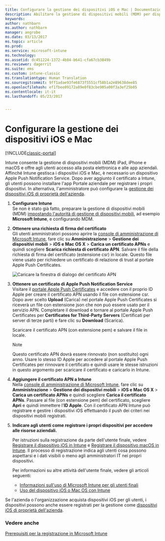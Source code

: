 ```yaml
---
title: Configurare la gestione dei dispositivi iOS e Mac | Documentazione Microsoft
description: Abilitare la gestione di dispositivi mobili (MDM) per dispositivi iOS, inclusi iPad e iPhone, e dispositivi Mac OS X con Microsoft Intune.
keywords: 
author: nathbarn
ms.author: nathbarn
manager: angrobe
ms.date: 03/13/2017
ms.topic: article
ms.prod: 
ms.service: microsoft-intune
ms.technology: 
ms.assetid: dc451224-1372-4b84-b641-cfa67cb3849b
ms.reviewer: dagerrit
ms.suite: ems
ms.custom: intune-classic
ms.translationtype: Human Translation
ms.sourcegitcommit: 9ff1adae93fe6873f5551cf58b1a2e89638dee85
ms.openlocfilehash: ef1fbee09172a89e0f83cbe905a00f3a3ef25b05
ms.contentlocale: it-it
ms.lasthandoff: 05/23/2017


---
```


# <a name="set-up-ios-and-mac-device-management"></a>Configurare la gestione dei dispositivi iOS e Mac

[!INCLUDE[classic-portal](../includes/classic-portal.md)]

Intune consente la gestione di dispositivi mobili (MDM) iPad, iPhone e macOS e offre agli utenti accesso alla posta elettronica e alle app aziendali. Affinché Intune gestisca i dispositivi iOS e Mac, è necessario un dispositivo Apple Push Notification Service. Dopo aver aggiunto il certificato a Intune, gli utenti possono installare l'app Portale aziendale per registrare i propri dispositivi. In alternativa, l'amministratore può configurare la [gestione dei dispositivi iOS di proprietà dell'azienda](enroll-corporate-owned-ios-devices-in-microsoft-intune.md).

1.  **Configurare Intune**<br>
    Se non è stato già fatto, preparare la gestione di dispositivi mobili (MDM) [impostando l'autorità di gestione di dispositivi mobili](prerequisites-for-enrollment.md#step-2-set-mdm-authority), ad esempio **Microsoft Intune**, e configurando MDM.

2.  **Ottenere una richiesta di firma del certificato**<br>
    Gli utenti amministratori possono aprire la [console di amministrazione di Microsoft Intune](https://manage.microsoft.com), fare clic su **Amministrazione** &gt;  **Gestione dei dispositivi mobili** &gt; **iOS e Mac OS X** &gt; **Carica un certificato APNs** e quindi scegliere **Scarica richiesta di certificato APN**. Salvare il file della richiesta di firma del certificato (estensione csr) in locale. Questo file viene usato per richiedere un certificato di relazione di trust al portale Apple Push Certificates.

    ![Caricare la finestra di dialogo del certificato APN](../media/Intune-iOS-enrollment-with-apns.png)

3.  **Ottenere un certificato di Apple Push Notification Service**<br>
    Visitare il [portale Apple Push Certificates](http://go.microsoft.com/fwlink/?LinkId=269844) e accedere con il proprio ID Apple per creare il certificato APN usando il file con estensione csr. Dopo aver scelto **Upload** (Carica) nel portale Apple Push Certificates si riceverà un file con estensione json che non può essere usato per il servizio APN. Completare il download e tornare al portale Apple Push Certificates per **Certificates for Third-Party Servers** (Certificati per server di terze parti) e fare clic su **Download** (Scarica).

    Scaricare il certificato APN (con estensione pem) e salvare il file in locale.

    > [!NOTE]
    > Questo certificato APN dovrà essere rinnovato (non sostituito) ogni anno. Usare lo stesso ID Apple per accedere al portale Apple Push Certificates per rinnovare il certificato e quindi usare le stesse istruzioni in questo argomento per scaricare il certificato e caricarlo in Intune.

4.  **Aggiungere il certificato APN a Intune**<br>
    Nella [console di amministrazione di Microsoft Intune](https://manage.microsoft.com), fare clic su **Amministrazione** &gt; **Gestione dei dispositivi mobili** &gt; **iOS e Mac OS X** &gt; **Carica un certificato APNs** e quindi scegliere **Carica il certificato APNs**. Passare al file (con estensione pem) del certificato, scegliere **Apri** e quindi immettere l'**ID Apple**. Con il certificato APN Intune può registrare e gestire i dispositivi iOS effettuando il push dei criteri nei dispositivi mobili registrati.

5.  **Indicare agli utenti come registrare i propri dispositivi per accedere alle risorse aziendali.**

    Per istruzioni sulla registrazione da parte dell'utente finale, vedere [Registrare il dispositivo iOS in Intune](https://docs.microsoft.com/intune-user-help/enroll-your-device-in-intune-ios) e [Registrare il dispositivo macOS in Intune](https://docs.microsoft.com/intune-user-help/enroll-your-device-in-intune-macos). Il processo di registrazione indica agli utenti cosa possono aspettarsi e i dati visibili o meno agli amministratori IT nei propri dispositivi.

    Per informazioni su altre attività dell'utente finale, vedere gli articoli seguenti:
    - [Informazioni sull'uso di Microsoft Intune per gli utenti finali](how-to-educate-your-end-users-about-microsoft-intune.md)
    - [Uso del dispositivo iOS o Mac OS con Intune](https://docs.microsoft.com/intune-user-help/using-your-ios-or-macOS-device-with-intune)

Se l'azienda o l'organizzazione acquista dispositivi iOS per gli utenti, i dispositivi possono anche essere registrati per la gestione come [dispositivi iOS di proprietà dell'azienda](enroll-corporate-owned-ios-devices-in-microsoft-intune.md).

### <a name="see-also"></a>Vedere anche
[Prerequisiti per la registrazione in Microsoft Intune](prerequisites-for-enrollment.md)

